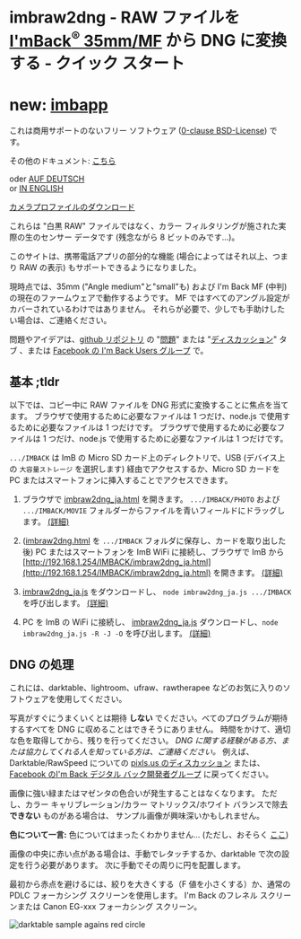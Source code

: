 <!-- SPDX-License-Identifier: 0BSD -->
# imbraw2dng - RAW ファイルを [I'mBack<sup>&reg;</sup>&nbsp;35mm/MF](https://imback.eu) から DNG に変換する - クイック スタート

# new: [imbapp](imbapp)

これは商用サポートのないフリー ソフトウェア ([0-clause BSD-License](LICENSE.txt)) です。

その他のドキュメント: [こちら](https://shyrodgau.github.io/imbraw2dng/moredoc_ja)

oder [AUF DEUTSCH](https://shyrodgau.github.io/imbraw2dng/README_de)  
or [IN ENGLISH](https://shyrodgau.github.io/imbraw2dng/)

[カメラプロファイルのダウンロード](cameraprofiles.md)

これらは "白黒 RAW" ファイルではなく、カラー フィルタリングが施された実際の生のセンサー データです (残念ながら 8 ビットのみです...)。

このサイトは、携帯電話アプリの部分的な機能 (場合によってはそれ以上、つまり RAW の表示) もサポートできるようになりました。

現時点では、35mm ("Angle medium"と"small"も) および I'm Back MF (中判) の現在のファームウェアで動作するようです。 MF ではすべてのアングル設定がカバーされているわけではありません。
それらが必要で、少しでも手助けしたい場合は、ご連絡ください。

問題やアイデアは、[github リポジトリ](https://github.com/shyrodgau/imbraw2dng) の "[問題](https://github.com/shyrodgau/imbraw2dng/issues)" または "[ディスカッション](https://github.com/shyrodgau/imbraw2dng/discussions)" タブ 
、または [Facebook の I'm Back Users グループ](https://www.facebook.com/groups/1212628099691211) で。

## 基本 ;tldr

以下では、コピー中に RAW ファイルを DNG 形式に変換することに焦点を当てます。 ブラウザで使用するために必要なファイルは 1 つだけ、node.js で使用するために必要なファイルは 1 つだけです。
ブラウザで使用するために必要なファイルは 1 つだけ、node.js で使用するために必要なファイルは 1 つだけです。

`.../IMBACK` は ImB の Micro SD カード上のディレクトリで、USB (デバイス上の `大容量ストレージ` を選択します) 経由でアクセスするか、Micro SD カードを PC またはスマートフォンに挿入することでアクセスできます。

1. ブラウザで [imbraw2dng_ja.html](https://shyrodgau.github.io/imbraw2dng/imbraw2dng_ja.html) を開きます。 `.../IMBACK/PHOTO` および `.../IMBACK/MOVIE` フォルダーからファイルを青いフィールドにドラッグします。 [(詳細)](https://shyrodgau.github.io/imbraw2dng/moredoc_ja#使用法)

1. ([imbraw2dng.html](https://raw.githubusercontent.com/shyrodgau/imbraw2dng/master/imbraw2dng_ja.html) を `.../IMBACK` フォルダに保存し、カードを取り出した後) 
PC またはスマートフォンを ImB WiFi に接続し、ブラウザで ImB から [http://192.168.1.254/IMBACK/imbraw2dng_ja.html](http://192.168.1.254/IMBACK/imbraw2dng_ja.html) を開きます。
[(詳細)](https://shyrodgau.github.io/imbraw2dng/moredoc_ja##imback-での閲覧)

1. [imbraw2dng_ja.js](https://shyrodgau.github.io/imbraw2dng/imbraw2dng_ja.js) をダウンロードし、 `node imbraw2dng_ja.js .../IMBACK` を呼び出します。
[(詳細)](https://shyrodgau.github.io/imbraw2dng/moredoc_ja#nodejs-を使用したコマンドライン経由)

1. PC を ImB の WiFi に接続し、 [imbraw2dng_ja.js](https://shyrodgau.github.io/imbraw2dng/imbraw2dng_ja.js) ダウンロードし、`node imbraw2dng_ja.js -R -J -O` を呼び出します。
[(詳細)](https://shyrodgau.github.io/imbraw2dng/moredoc_ja#nodejs-を使用したコマンドライン経由)

## DNG の処理

これには、darktable、lightroom、ufraw、rawtherapee などのお気に入りのソフトウェアを使用してください。

写真がすぐにうまくいくとは期待 **しない** でください。べてのプログラムが期待するすべてを DNG に収めることはできそうにありません。 
時間をかけて、適切な色を取得してから、残りを行ってください。
*DNG に関する経験がある方、または協力してくれる人を知っている方は、ご連絡ください。* 
例えば、Darktable/RawSpeed についての [pixls.us のディスカッション](https://discuss.pixls.us/t/converting-plain-raw-from-imback-to-dng/) または、 
[Facebook のI'm Back デジタル バック開発者グループ](https://www.facebook.com/groups/2812057398929350) に戻ってください。

画像に強い緑またはマゼンタの色合いが発生することはなくなります。 ただし、カラー キャリブレーション/カラー マトリックス/ホワイト バランスで除去 **できない** ものがある場合は、
サンプル画像が興味深いかもしれません。

**色について一言:** 色についてはまったくわかりません... (ただし、おそらく [ここ](cameraprofiles.md))

画像の中央に赤い点がある場合は、手動でレタッチするか、darktable で次の設定を行う必要があります。
次に手動でその周りに円を配置します。

最初から赤点を避けるには、絞りを大きくする（F 値を小さくする）か、通常の PDLC フォーカシング スクリーンを使用します。
I'm Back のフレネル スクリーンまたは Canon EG-xxx フォーカシング スクリーン。

![darktable sample agains red circle](https://shyrodgau.github.io/imbraw2dng/helpstuff/darktable_redcircle.png "darktable sample agains red circle")

